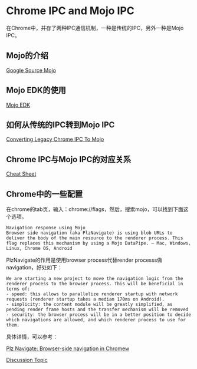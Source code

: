 # Chrome IPC and Mojo IPC

在Chrome中，并存了两种IPC通信机制，一种是传统的IPC，另外一种是Mojo IPC。



## Mojo的介绍

[Google Source Mojo](https://chromium.googlesource.com/chromium/src/+/master/mojo/README.md)
[](https://docs.google.com/drawings/d/1RwhzKblXUZw-zhy_KDVobAYprYSqxZzopXTUsbwzDPw/pub?w=570&h=324)

## Mojo EDK的使用

[Mojo EDK](https://chromium.googlesource.com/chromium/src/+/master/mojo/edk/embedder)

## 如何从传统的IPC转到Mojo IPC

[Converting Legacy Chrome IPC To Mojo](https://chromium.googlesource.com/chromium/src/+/master/ipc)

## Chrome IPC与Mojo IPC的对应关系

[Cheat Sheet](https://www.chromium.org/developers/design-documents/mojo/chrome-ipc-to-mojo-ipc-cheat-sheet)

## Chrome中的一些配置

在chrome的tab页，输入：chrome://flags，然后，搜索mojo，可以找到下面这个选项。
```
Navigation response using Mojo
Browser side navigation (aka PlzNavigate) is using blob URLs to deliver the body of the main resource to the renderer process. This flag replaces this mechanism by using a Mojo DataPipe. – Mac, Windows, Linux, Chrome OS, Android
```

PlzNavigate的作用是使用browser process代替render processs做navigation，好处如下：
```
We are starting a new project to move the navigation logic from the renderer process to the browser process. This will be beneficial in terms of:
- speed: this allows to parallelize renderer startup with network requests (renderer startup takes a median 170ms on Android).
- simplicity: the content module will be greatly simplified, as pending render frame hosts and the transfer mechanism will be removed
- security: the browser process will be in a better position to decide which navigations are allowed, and which renderer process to use for them.

```

具体详情，可以参考：

[Plz Navigate: Browser-side navigation in Chromew](https://docs.google.com/document/d/1cSW8fpJIUnibQKU8TMwLE5VxYZPh4u4LNu_wtkok8UE/edit#heading=h.xt7xrw8lahpf)

[Discussion Topic](https://groups.google.com/a/chromium.org/forum/#!topic/chromium-dev/sOs05JfmPFw)